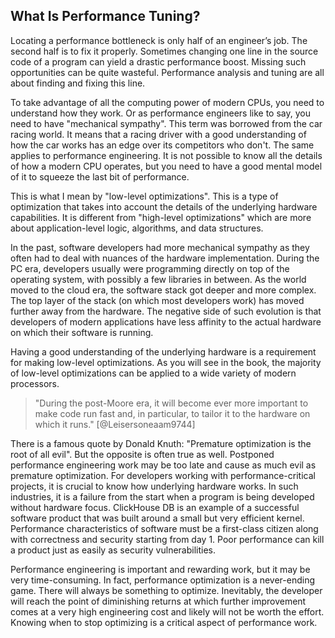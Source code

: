 ## What Is Performance Tuning?

Locating a performance bottleneck is only half of an engineer’s job. The second half is to fix it properly. Sometimes changing one line in the source code of a program can yield a drastic performance boost. Missing such opportunities can be quite wasteful. Performance analysis and tuning are all about finding and fixing this line.

To take advantage of all the computing power of modern CPUs, you need to understand how they work. Or as performance engineers like to say, you need to have "mechanical sympathy". This term was borrowed from the car racing world. It means that a racing driver with a good understanding of how the car works has an edge over its competitors who don't. The same applies to performance engineering. It is not possible to know all the details of how a modern CPU operates, but you need to have a good mental model of it to squeeze the last bit of performance.

This is what I mean by "low-level optimizations". This is a type of optimization that takes into account the details of the underlying hardware capabilities. It is different from "high-level optimizations" which are more about application-level logic, algorithms, and data structures. 

In the past, software developers had more mechanical sympathy as they often had to deal with nuances of the hardware implementation. During the PC era, developers usually were programming directly on top of the operating system, with possibly a few libraries in between. As the world moved to the cloud era, the software stack got deeper and more complex. The top layer of the stack (on which most developers work) has moved further away from the hardware. The negative side of such evolution is that developers of modern applications have less affinity to the actual hardware on which their software is running. 

Having a good understanding of the underlying hardware is a requirement for making low-level optimizations. As you will see in the book, the majority of low-level optimizations can be applied to a wide variety of modern processors.

> "During the post-Moore era, it will become ever more important to make code run fast and, in particular, to tailor it to the hardware on which it runs." [@Leisersoneaam9744]

There is a famous quote by Donald Knuth: "Premature optimization is the root of all evil". But the opposite is often true as well. Postponed performance engineering work may be too late and cause as much evil as premature optimization. For developers working with performance-critical projects, it is crucial to know how underlying hardware works. In such industries, it is a failure from the start when a program is being developed without hardware focus. ClickHouse DB is an example of a successful software product that was built around a small but very efficient kernel. Performance characteristics of software must be a first-class citizen along with correctness and security starting from day 1. Poor performance can kill a product just as easily as security vulnerabilities.

Performance engineering is important and rewarding work, but it may be very time-consuming. In fact, performance optimization is a never-ending game. There will always be something to optimize. Inevitably, the developer will reach the point of diminishing returns at which further improvement comes at a very high engineering cost and likely will not be worth the effort. Knowing when to stop optimizing is a critical aspect of performance work. 
